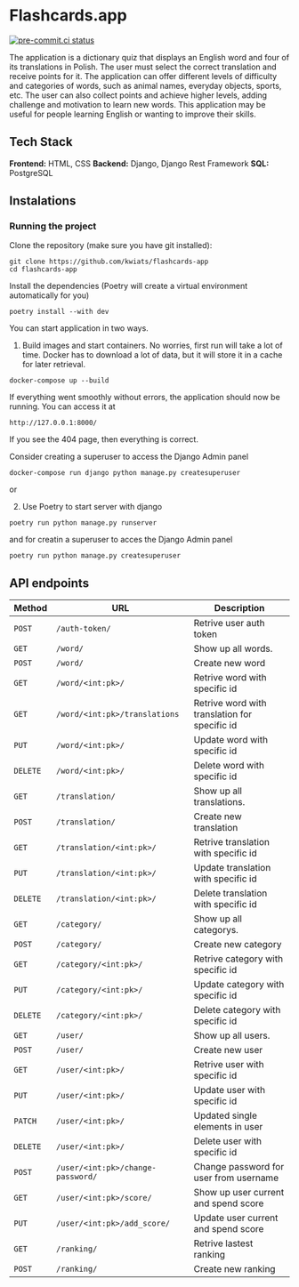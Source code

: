 # Flashcards.app

[![pre-commit.ci status](https://results.pre-commit.ci/badge/github/kwiats/flashcards-app/main.svg)](https://results.pre-commit.ci/latest/github/kwiats/flashcards-app/main)



The application is a dictionary quiz that displays an English word and four of its translations in Polish. The user must select the correct translation and receive points for it. The application can offer different levels of difficulty and categories of words, such as animal names, everyday objects, sports, etc. The user can also collect points and achieve higher levels, adding challenge and motivation to learn new words. This application may be useful for people learning English or wanting to improve their skills.

## Tech Stack

**Frontend:** HTML, CSS
**Backend:** Django, Django Rest Framework
**SQL:** PostgreSQL

## Instalations

### Running the project

Clone the repository (make sure you have git installed):

```
git clone https://github.com/kwiats/flashcards-app
cd flashcards-app
```

Install the dependencies (Poetry will create a virtual environment automatically for you)

```
poetry install --with dev
```

You can start application in two ways.

1.  Build images and start containers. No worries, first run will take a lot of time. Docker has to download a lot of data, but it will store it in a cache for later retrieval.

```
docker-compose up --build
```

If everything went smoothly without errors, the application should now be running.
You can access it at

```
http://127.0.0.1:8000/
```

If you see the 404 page, then everything is correct.

Consider creating a superuser to access the Django Admin panel

```
docker-compose run django python manage.py createsuperuser
```

or

2.  Use Poetry to start server with django

```
poetry run python manage.py runserver
```

and for creatin a superuser to acces the Django Admin panel

```
poetry run python manage.py createsuperuser
```

## API endpoints

| Method   | URL                               | Description                                   |
| -------- | --------------------------------- | --------------------------------------------- |
| `POST`   | `/auth-token/`                    | Retrive user auth token                       |
| `GET`    | `/word/`                          | Show up all words.                            |
| `POST`   | `/word/`                          | Create new word                               |
| `GET`    | `/word/<int:pk>/`                 | Retrive word with specific id                 |
| `GET`    | `/word/<int:pk>/translations`     | Retrive word with translation for specific id |
| `PUT`    | `/word/<int:pk>/`                 | Update word with specific id                  |
| `DELETE` | `/word/<int:pk>/`                 | Delete word with specific id                  |
| `GET`    | `/translation/`                   | Show up all translations.                     |
| `POST`   | `/translation/`                   | Create new translation                        |
| `GET`    | `/translation/<int:pk>/`          | Retrive translation with specific id          |
| `PUT`    | `/translation/<int:pk>/`          | Update translation with specific id           |
| `DELETE` | `/translation/<int:pk>/`          | Delete translation with specific id           |
| `GET`    | `/category/`                      | Show up all categorys.                        |
| `POST`   | `/category/`                      | Create new category                           |
| `GET`    | `/category/<int:pk>/`             | Retrive category with specific id             |
| `PUT`    | `/category/<int:pk>/`             | Update category with specific id              |
| `DELETE` | `/category/<int:pk>/`             | Delete category with specific id              |
| `GET`    | `/user/`                          | Show up all users.                            |
| `POST`   | `/user/`                          | Create new user                               |
| `GET`    | `/user/<int:pk>/`                 | Retrive user with specific id                 |
| `PUT`    | `/user/<int:pk>/`                 | Update user with specific id                  |
| `PATCH`  | `/user/<int:pk>/`                 | Updated single elements in user               |
| `DELETE` | `/user/<int:pk>/`                 | Delete user with specific id                  |
| `POST`   | `/user/<int:pk>/change-password/` | Change password for user from username        |
| `GET`    | `/user/<int:pk>/score/`           | Show up user current and spend score          |
| `PUT`    | `/user/<int:pk>/add_score/`       | Update user current and spend score           |
| `GET`    | `/ranking/`                       | Retrive lastest ranking                       |
| `POST`   | `/ranking/`                       | Create new ranking                            |
